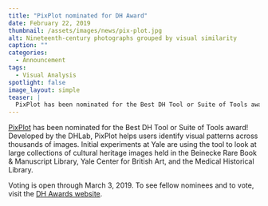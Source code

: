 ```yaml
---
title: "PixPlot nominated for DH Award"
date: February 22, 2019
thumbnail: /assets/images/news/pix-plot.jpg
alt: Nineteenth-century photographs grouped by visual similarity
caption: ""
categories:
  - Announcement
tags:
  - Visual Analysis
spotlight: false
image_layout: simple
teaser: |
  PixPlot has been nominated for the Best DH Tool or Suite of Tools award! Developed by the DHLab, PixPlot helps users identify visual patterns across thousands of images. Voting is open through March 3.
---
```

<a href='http://dhlab.yale.edu/projects/pixplot/' target='_blank'>PixPlot</a> has been nominated for the Best DH Tool or Suite of Tools award! Developed by the DHLab, PixPlot helps users identify visual patterns across thousands of images. Initial experiments at Yale are using the tool to look at large collections of cultural heritage images held in the Beinecke Rare Book & Manuscript Library, Yale Center for British Art, and the Medical Historical Library.

Voting is open through March 3, 2019. To see fellow nominees and to vote, visit the <a href='http://dhawards.org/dhawards2018/voting/' target='_blank'>DH Awards website</a>.
